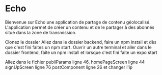 # Echo

Bienvenue sur Echo une application de partage de contenu géolocalisé. 
L'application permet de créer un contenu et de le partager à des abonnés situé dans la zone de transmission.


Clonez le dossier
Allez dans le dossier backend, faire un npm install et dès que c'est fini faites un npm start.
Ouvrir un autre terminal et aller dans le dossier frontend, faite un npm install et lorsque c'est fini faite un expo start

Allez dans le fichier publiParams ligne 46, homePageScreen ligne 44 signUpScreen ligne 76 postComponent ligne 26 et changer l'ip

